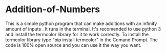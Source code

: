 # Addition-of-Numbers
This is a simple python program that can make additions with an infinity amount of inputs
. It runs in the terminal. It's recomended to use python 3 and install the termcolor library for it to work correctly. To install the termcolor library type "pip install termcolor" in the Comand Prompt. The code is 100% open source and you can use it the way you want.
